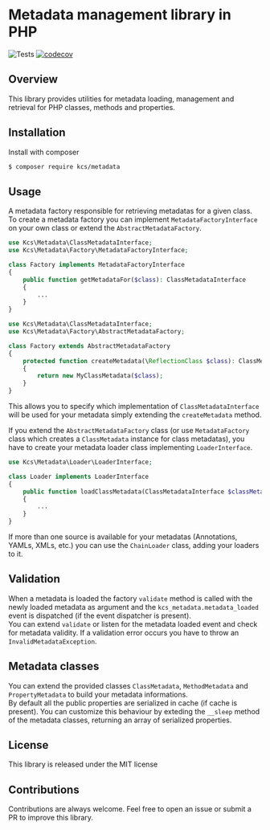 # Metadata management library in PHP

![Tests](https://github.com/alekitto/metadata/workflows/Tests/badge.svg)
[![codecov](https://codecov.io/gh/alekitto/metadata/branch/master/graph/badge.svg)](https://codecov.io/gh/alekitto/metadata)

## Overview

This library provides utilities for metadata loading, management and retrieval for PHP classes, methods and properties.

## Installation

Install with composer

```bash
$ composer require kcs/metadata
```

## Usage

A metadata factory responsible for retrieving metadatas for a given class.  
To create a metadata factory you can implement `MetadataFactoryInterface`
on your own class or extend the `AbstractMetadataFactory`.

```php
use Kcs\Metadata\ClassMetadataInterface;
use Kcs\Metadata\Factory\MetadataFactoryInterface;

class Factory implements MetadataFactoryInterface
{
    public function getMetadataFor($class): ClassMetadataInterface
    {
        ...
    }
}
```

```php
use Kcs\Metadata\ClassMetadataInterface;
use Kcs\Metadata\Factory\AbstractMetadataFactory;

class Factory extends AbstractMetadataFactory
{
    protected function createMetadata(\ReflectionClass $class): ClassMetadataInterface
    {
        return new MyClassMetadata($class);
    }
}
```


This allows you to specify which implementation of `ClassMetadataInterface`
will be used for your metadata simply extending the `createMetadata` method.

If you extend the `AbstractMetadataFactory` class (or use `MetadataFactory` class
which creates a `ClassMetadata` instance for class metadatas), you have to create
your metadata loader class implementing `LoaderInterface`.

```php
use Kcs\Metadata\Loader\LoaderInterface;

class Loader implements LoaderInterface
{
    public function loadClassMetadata(ClassMetadataInterface $classMetadata)
    {
        ...
    }
}
```

If more than one source is available for your metadatas (Annotations, YAMLs, XMLs,
etc.) you can use the `ChainLoader` class, adding your loaders to it.

## Validation

When a metadata is loaded the factory `validate` method is called with the newly loaded
metadata as argument and the `kcs_metadata.metadata_loaded` event is dispatched
(if the event dispatcher is present).  
You can extend `validate` or listen for the metadata loaded event and check 
for metadata validity. If a validation error occurs you have to throw an
`InvalidMetadataException`.

## Metadata classes

You can extend the provided classes `ClassMetadata`, `MethodMetadata` and `PropertyMetadata`
to build your metadata informations.  
By default all the public properties are serialized in cache (if cache is
present). You can customize this behaviour by exteding the `__sleep` method
of the metadata classes, returning an array of serialized properties.

## License

This library is released under the MIT license

## Contributions

Contributions are always welcome.
Feel free to open an issue or submit a PR to improve this library.
